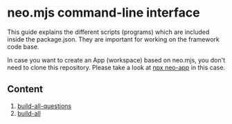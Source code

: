 # neo.mjs command-line interface
This guide explains the different scripts (programs) which are included inside the package.json.
They are important for working on the framework code base.

In case you want to create an App (workspace) based on neo.mjs, you don't need to clone this repository.
Please take a look at <a href="https://github.com/neomjs/create-app">npx neo-app</a> in this case.

## Content
1. <a href="#build-all-questions">build-all-questions</a>
2. <a href="#build-all">build-all</a>